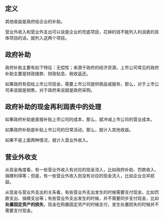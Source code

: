 ## 定义

其他收益是政府给企业的补助。

营业外收入和营业外支出可以说是企业的兜底项目，花掉的钱不能列入利润表的具体项目的话，就列入这两个项目。

## 政府补助

政府补助主要有如下特征：无偿性；来源于政府的经济资源。上市公司常见的政府补助主要是财政拨款、财政贴息、税收返还。

如果政府有偿给上市公司现金，需要上市公司提供商品或服务，那么，对于上市公司来说就是销售，对于政府来说就是政府采购。

## 政府补助的现金再利润表中的处理

如果政府补助是直接补贴上市公司的成本，那么，就冲减上市公司的营业成本。

如果政府补助是补贴上市公司的日常活动，那么，就计入其他收益。

如果不是上面两种情况，就计入营业外收入。

## 营业外收支

从现金角度看，有一些营业外收入有对应的现金流入，比如政府补助、罚款收入、捐赠利得等；但是，有一些营业外收入则没有对应的现金流入，比如企业合并损益。

从现金与营业外支出的关系看，有些营业外支出发生的时候需要支付现金，比如罚款支出、捐赠支出等；有些营业外支出发生的时候，并不需要同步支付现金，比如**处置固定资产的损失**，现金在购置固定资产的时候支付，发生处置损失的时候并不需要支付现金。